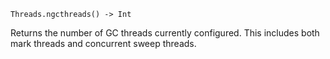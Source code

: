 ```
Threads.ngcthreads() -> Int
```

Returns the number of GC threads currently configured. This includes both mark threads and concurrent sweep threads.
